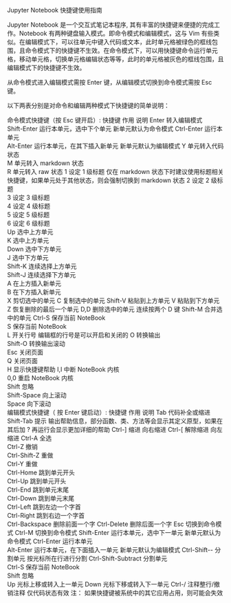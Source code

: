 Jupyter Notebook 快捷键使用指南

Jupyter Notebook 是一个交互式笔记本程序, 其有丰富的快捷键来便捷的完成工作。Notebook 有两种键盘输入模式。即命令模式和编辑模式，这与 Vim 有些类似。在编辑模式下，可以往单元中键入代码或文本，此时单元格被绿色的框线包围，且命令模式下的快捷键不生效。在命令模式下，可以用快捷键命令运行单元格，移动单元格，切换单元格编辑状态等等，此时的单元格被灰色的框线包围，且编辑模式下的快捷键不生效。

从命令模式进入编辑模式需按 Enter 键，从编辑模式切换到命令模式需按 Esc 键。

以下两表分别是对命令和编辑两种模式下快捷键的简单说明：

命令模式快捷键（按 Esc 键开启）:
快捷键	作用	说明
Enter	转入编辑模式	
Shift-Enter	运行本单元，选中下个单元	新单元默认为命令模式
Ctrl-Enter	运行本单元	
Alt-Enter	运行本单元，在其下插入新单元	新单元默认为编辑模式
Y	单元转入代码状态	
M	单元转入 markdown 状态	
R	单元转入 raw 状态	
1	设定 1 级标题	仅在 markdown 状态下时建议使用标题相关快捷键，如果单元处于其他状态，则会强制切换到 markdown 状态
2	设定 2 级标题	
3	设定 3 级标题	
4	设定 4 级标题	
5	设定 5 级标题	
6	设定 6 级标题	
Up	选中上方单元	
K	选中上方单元	
Down	选中下方单元	
J	选中下方单元	
Shift-K	连续选择上方单元	
Shift-J	连续选择下方单元	
A	在上方插入新单元	
B	在下方插入新单元	
X	剪切选中的单元	
C	复制选中的单元	
Shift-V	粘贴到上方单元	
V	粘贴到下方单元	
Z	恢复删除的最后一个单元	
D,D	删除选中的单元	连续按两个 D 键
Shift-M	合并选中的单元	
Ctrl-S	保存当前 NoteBook	
S	保存当前 NoteBook	
L	开关行号	编辑框的行号是可以开启和关闭的
O	转换输出	
Shift-O	转换输出滚动	
Esc	关闭页面	
Q	关闭页面	
H	显示快捷键帮助	
I,I	中断 NoteBook 内核	
0,0	重启 NoteBook 内核	
Shift	忽略	
Shift-Space	向上滚动	
Space	向下滚动	
编辑模式快捷键（ 按 Enter 键启动）:
快捷键	作用	说明
Tab	代码补全或缩进	
Shift-Tab	提示	输出帮助信息，部分函数、类、方法等会显示其定义原型，如果在其后加 ? 再运行会显示更加详细的帮助
Ctrl-]	缩进	向右缩进
Ctrl-[	解除缩进	向左缩进
Ctrl-A	全选	
Ctrl-Z	撤销	
Ctrl-Shift-Z	重做	
Ctrl-Y	重做	
Ctrl-Home	跳到单元开头	
Ctrl-Up	跳到单元开头	
Ctrl-End	跳到单元末尾	
Ctrl-Down	跳到单元末尾	
Ctrl-Left	跳到左边一个字首	
Ctrl-Right	跳到右边一个字首	
Ctrl-Backspace	删除前面一个字	
Ctrl-Delete	删除后面一个字	
Esc	切换到命令模式	
Ctrl-M	切换到命令模式	
Shift-Enter	运行本单元，选中下一单元	新单元默认为命令模式
Ctrl-Enter	运行本单元	
Alt-Enter	运行本单元，在下面插入一单元	新单元默认为编辑模式
Ctrl-Shift--	分割单元	按光标所在行进行分割
Ctrl-Shift-Subtract	分割单元	
Ctrl-S	保存当前 NoteBook	
Shift	忽略	
Up	光标上移或转入上一单元	
Down	光标下移或转入下一单元	
Ctrl-/	注释整行/撤销注释	仅代码状态有效
注： 如果快捷键被系统中的其它应用占用，则可能会失效
